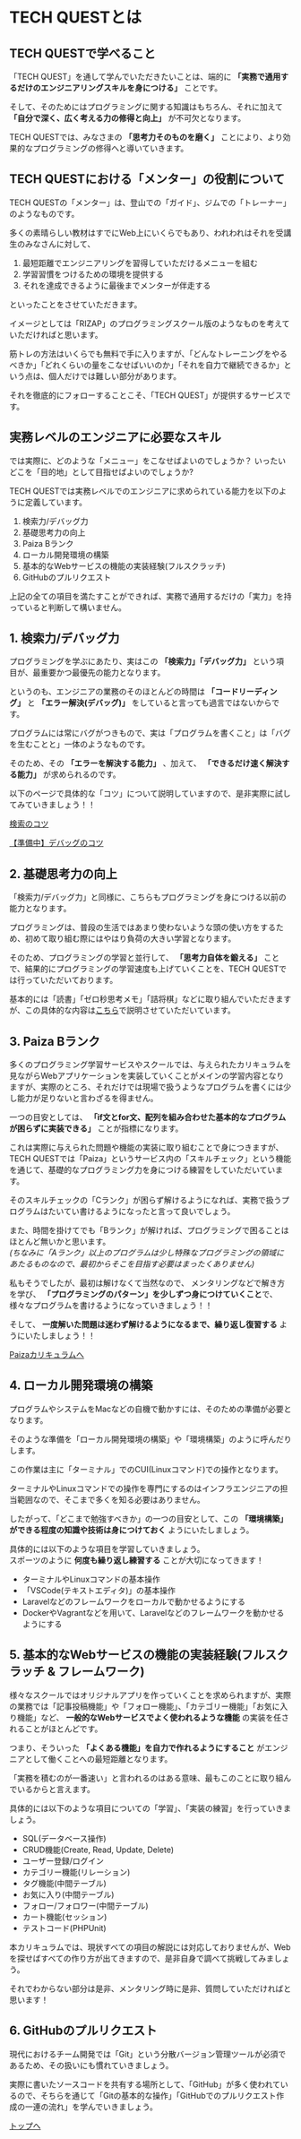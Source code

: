 # TECH QUESTとは

## TECH QUESTで学べること

「TECH QUEST」を通して学んでいただきたいことは、端的に **「実務で通用するだけのエンジニアリングスキルを身につける」** ことです。

そして、そのためにはプログラミングに関する知識はもちろん、それに加えて **「自分で深く、広く考える力の修得と向上」** が不可欠となります。

TECH QUESTでは、みなさまの **「思考力そのものを磨く」** ことにより、より効果的なプログラミングの修得へと導いていきます。


## TECH QUESTにおける「メンター」の役割について

TECH QUESTの「メンター」は、登山での「ガイド」、ジムでの「トレーナー」のようなものです。

多くの素晴らしい教材はすでにWeb上にいくらでもあり、われわれはそれを受講生のみなさんに対して、

1. 最短距離でエンジニアリングを習得していただけるメニューを組む
1. 学習習慣をつけるための環境を提供する
1. それを達成できるように最後までメンターが伴走する

といったことをさせていただきます。

イメージとしては「RIZAP」のプログラミングスクール版のようなものを考えていただければと思います。

筋トレの方法はいくらでも無料で手に入りますが、「どんなトレーニングをやるべきか」「どれくらいの量をこなせばいいのか」「それを自力で継続できるか」という点は、個人だけでは難しい部分があります。

それを徹底的にフォローすることこそ、「TECH QUEST」が提供するサービスです。

## 実務レベルのエンジニアに必要なスキル

では実際に、どのような「メニュー」をこなせばよいのでしょうか？
いったいどこを「目的地」として目指せばよいのでしょうか?

TECH QUESTでは実務レベルでのエンジニアに求められている能力を以下のように定義しています。

1. 検索力/デバッグ力
1. 基礎思考力の向上
1. Paiza Bランク
1. ローカル開発環境の構築
1. 基本的なWebサービスの機能の実装経験(フルスクラッチ)
1. GitHubのプルリクエスト


上記の全ての項目を満たすことができれば、実務で通用するだけの「実力」を持っていると判断して構いません。

## 1. 検索力/デバッグ力

プログラミングを学ぶにあたり、実はこの **「検索力」「デバッグ力」** という項目が、最重要かつ最優先の能力となります。

というのも、エンジニアの業務のそのほとんどの時間は **「コードリーディング」** と **「エラー解決(デバッグ)」** をしていると言っても過言ではないからです。

プログラムには常にバグがつきもので、実は「プログラムを書くこと」は「バグを生むことと」一体のようなものです。

そのため、その **「エラーを解決する能力」** 、加えて、 **「できるだけ速く解決する能力」** が求められるのです。

以下のページで具体的な「コツ」について説明していますので、是非実際に試してみていきましょう！！

[検索のコツ](./tips_about_search.md)

[【準備中】デバッグのコツ]()


## 2. 基礎思考力の向上

「検索力/デバッグ力」と同様に、こちらもプログラミングを身につける以前の能力となります。

プログラミングは、普段の生活ではあまり使わないような頭の使い方をするため、初めて取り組む際にはやはり負荷の大きい学習となります。

そのため、プログラミングの学習と並行して、 **「思考力自体を鍛える」** ことで、結果的にプログラミングの学習速度も上げていくことを、TECH QUESTでは行っていただいております。

基本的には「読書」「ゼロ秒思考メモ」「詰将棋」などに取り組んでいただきますが、この具体的な内容は[こちら](/thinking_power/README.md)で説明させていただいています。

## 3. Paiza Bランク

多くのプログラミング学習サービスやスクールでは、与えられたカリキュラムを見ながらWebアプリケーションを実装していくことがメインの学習内容となりますが、実際のところ、それだけでは現場で扱うようなプログラムを書くには少し能力が足りないと言わざるを得ません。

一つの目安としては、 **「if文とfor文、配列を組み合わせた基本的なプログラムが困らずに実装できる」** ことが指標になります。

これは実際に与えられた問題や機能の実装に取り組むことで身につきますが、TECH QUESTでは「Paiza」というサービス内の「スキルチェック」という機能を通じて、基礎的なプログラミング力を身につける練習をしていただいています。

そのスキルチェックの「Cランク」が困らず解けるようになれば、実務で扱うプログラムはたいてい書けるようになったと言って良いでしょう。

また、時間を掛けてでも「Bランク」が解ければ、プログラミングで困ることはほとんど無いかと思います。  
*(ちなみに「Aランク」以上のプログラムは少し特殊なプログラミングの領域にあたるものなので、最初からそこを目指す必要はまったくありません)*

私もそうでしたが、最初は解けなくて当然なので、 メンタリングなどで解き方を学び、 **「プログラミングのパターン」を少しずつ身につけていくこと**で、様々なプログラムを書けるようになっていきましょう！！

そして、 **一度解いた問題は迷わず解けるようになるまで、繰り返し復習する** ようにいたしましょう！！

[Paizaカリキュラムへ](/paiza/index.md)


## 4. ローカル開発環境の構築

プログラムやシステムをMacなどの自機で動かすには、そのための準備が必要となります。

そのような準備を「ローカル開発環境の構築」や「環境構築」のように呼んだりします。

この作業は主に「ターミナル」でのCUI(Linuxコマンド)での操作となります。

ターミナルやLinuxコマンドでの操作を専門にするのはインフラエンジニアの担当範囲なので、そこまで多くを知る必要はありません。

したがって、「どこまで勉強すべきか」の一つの目安として、この **「環境構築」ができる程度の知識や技術は身につけておく** ようにいたしましょう。

具体的には以下のような項目を学習していきましょう。  
スポーツのように **何度も繰り返し練習する** ことが大切になってきます！

- ターミナルやLinuxコマンドの基本操作
- 「VSCode(テキストエディタ)」の基本操作
- Laravelなどのフレームワークをローカルで動かせるようにする
- DockerやVagrantなどを用いて、Laravelなどのフレームワークを動かせるようにする


## 5. 基本的なWebサービスの機能の実装経験(フルスクラッチ & フレームワーク)

様々なスクールではオリジナルアプリを作っていくことを求められますが、実際の業務では「記事投稿機能」や「フォロー機能」、「カテゴリー機能」「お気に入り機能」など、 **一般的なWebサービスでよく使われるような機能** の実装を任されることがほとんどです。

つまり、そういった **「よくある機能」を自力で作れるようにすること** がエンジニアとして働くことへの最短距離となります。

「実務を積むのが一番速い」と言われるのはある意味、最もこのことに取り組んでいるからと言えます。

具体的には以下のような項目についての「学習」、「実装の練習」を行っていきましょう。

- SQL(データベース操作)
- CRUD機能(Create, Read, Update, Delete)
- ユーザー登録/ログイン
- カテゴリー機能(リレーション)
- タグ機能(中間テーブル)
- お気に入り(中間テーブル)
- フォロー/フォロワー(中間テーブル)
- カート機能(セッション)
- テストコード(PHPUnit)

本カリキュラムでは、現状すべての項目の解説には対応しておりませんが、Webを探せばすべての作り方が出てきますので、是非自身で調べて挑戦してみましょう。

それでわからない部分は是非、メンタリング時に是非、質問していただければと思います！


## 6. GitHubのプルリクエスト

現代におけるチーム開発では「Git」という分散バージョン管理ツールが必須であるため、その扱いにも慣れていきましょう。

実際に書いたソースコードを共有する場所として、「GitHub」が多く使われているので、そちらを通じて「Gitの基本的な操作」「GitHubでのプルリクエスト作成の一連の流れ」を学んでいきましょう。


[トップへ](/README.md)
